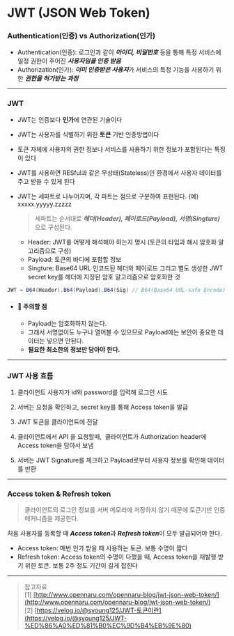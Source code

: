# JWT (JSON Web Token)

### Authentication(인증) vs Authorization(인가)

- Authentication(인증): 로그인과 같이 ***아이디, 비밀번호*** 등을 통해 특정 서비스에 일정 권한이 주어진 ***사용자임을 인증 받음***
- Authorization(인가): ***이미 인증받은 사용자***가 서비스의 특정 기능을 사용하기 위한 ***권한을 허가받는 과정***
---
### JWT
- JWT는 인증보다 **인가**에 연관된 기술이다
- JWT는 사용자를 식별하기 위한 **토큰** 기반 인증방법이다
- 토큰 자체에 사용자의 권한 정보나 서비스를 사용하기 위한 정보가 포함된다는 특징이 있다
- JWT를 사용하면 RESful과 같은 무상태(Stateless)인 환경에서 사용자 데이터를 주고 받을 수 있게 된다

- JWT는 세파트로 나누어지며, 각 파트는 점으로 구분하여 표현된다. (예) xxxxx.yyyyy.zzzzz

    > 세파트는 순서대로 ***헤더(Header), 페이로드(Payload), 서명(Singture)*** 으로 구성된다.
    
    - Header: JWT를 어떻게 해석해야 하는지 명시 (토큰의 타입과 해시 암호화 알고리즘으로 구성)
    - Payload: 토큰의 바디에 포함할 정보
    - Singture: Base64 URL 인코드된 헤더와 페이로드 그리고 별도 생성한 JWT secret key를 헤더에 지정된 암호 알고리즘으로 암호화한 것
``` java
JWT = B64(Header).B64(Payload).B64(Sig) // B64(Base64 URL-safe Encode)
```
- #### 🚧 주의할 점
  - Payload는 암호화하지 않는다. 
  - 그래서 서명없이도 누구나 열어볼 수 있으므로 Payload에는 보안이 중요한 데이터는 넣으면 안된다. 
  - **필요한 최소한의 정보만 담아야 한다.**
  
---


### JWT 사용 흐름

1.  클라이언트 사용자가 id와 password를 입력해 로그인 시도

2. 서버는 요청을 확인하고, secret key를 통해 Access token을 발급

3. JWT 토큰을 클라이언트에 전달

4. 클라이언트에서 API 을 요청할때,  클라이언트가 Authorization header에 Access token을 담아서 보냄

5. 서버는 JWT Signature를 체크하고 Payload로부터 사용자 정보를 확인해 데이터를 반환

---
### Access token & Refresh token

> 클라이언트의 로그인 정보를 서버 메모리에 저장하지 않기 때문에 토큰기반 인증 메커니즘을 제공한다.

처음 사용자를 등록할 때 ***Access token***과 ***Refresh token***이 모두 발급되어야 한다.

- Access token: 매번 인가 받을 때 사용하는 토큰. 보통 수명이 짧다
- Refresh token: Access token의 수명이 다했을 때, Access token을 재발행 받기 위한 토큰. 보통 2주 정도 기간이 길게 잡힌다

---

> 참고자료<br>[1] [http://www.opennaru.com/opennaru-blog/jwt-json-web-token/](http://www.opennaru.com/opennaru-blog/jwt-json-web-token/)<br>[2] [https://velog.io/@syoung125/JWT-토큰이란](https://velog.io/@syoung125/JWT-%ED%86%A0%ED%81%B0%EC%9D%B4%EB%9E%80)
